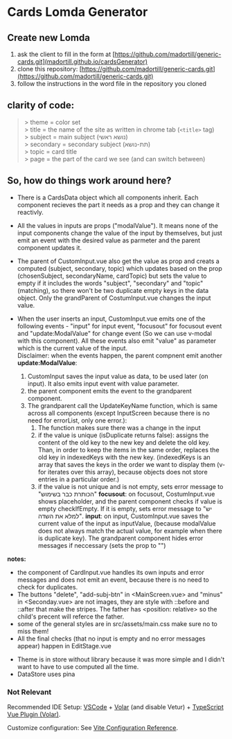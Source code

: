 # Cards Lomda Generator
## Create new Lomda
1. ask the client to fill in the form at [https://github.com/madortill/generic-cards.git](madortill.github.io/cardsGenerator)
2. clone this repository: [https://github.com/madortill/generic-cards.git](https://github.com/madortill/generic-cards.git)
3. follow the instructions in the word file in the repository you cloned

## clarity of code:  
 >\> theme = color set  
 >\> title = the name of the site as written in chrome tab (`<title>` tag)  
 >\> subject = main subject (נושא ראשי)  
 >\> secondary = secondary subject (תת-נושא)  
 >\> topic = card title  
 >\> page = the part of the card we see (and can switch between)  

 ## So, how do things work around here?
 - There is a CardsData object which all components inherit. Each component recieves the part it needs as a prop and they can change it reactivly.  

 - All the values in inputs are props ("modalValue"). It means none of the input components change the value of the input by themselves, but just emit an event with the desired value as parmeter and the parent component updates it.    
 - The parent of CustomInput.vue also get the value as prop and creats a computed (subject, secondary, topic) which updates based on the prop (chosenSubject, secondaryName, cardTopic) but sets the value to empty if it includes the words "subject", "secondary" and "topic" (matching), so there won't be two duplicate empty keys in the data object. Only the grandParent of CostumInput.vue changes the input value. 
 - When the user inserts an input, CustomInput.vue emits one of the following events - "input" for input event, "focusout" for focusout event and "update:ModalValue" for change event (So we can use v-modal with this component). All these events also emit "value" as parameter which is the current value of the input.   
 Disclaimer: when the events happen, the parent compnent emit another 
 **update:ModalValue**:
    1. CustomInput saves the input value as data, to be used later (on input). It also emits input event with value parameter.
    2. the parent component emits the event to the grandparent component.
    3. The grandparent call the UpdateKeyName function, which is same across all components (except InputScreen because there is no need for errorList, only one error.):
        1. The function makes sure there was a change in the input 
        2. if the value is unique (isDuplicate returns false):
            assigns the content of the old key to the new key and delete the old key.
            Than, in order to keep the items in the same order, replaces the old key in indexedKeys with the new key.
            (indexedKeys is an array that saves the keys in the order we want to display them (v-for iterates over this array), because objects does not store entries in a particular order.)
        3. if the value is not unique and is not empty, sets error message to "הכותרת כבר בשימוש"
 **focusout**: on focusout, CostumInput.vue shows placeholder, and the parent component checks if value is empty checkIfEmpty. If it is empty, sets error message to "יש למלא את השדה".
 **input**: on input, CustomInput.vue saves the current value of the input as inputValue, (because modalValue does not always match the actual value, for example when there is duplicate key).
 The grandparent component hides error messages if neccessary (sets the prop to "")

**notes:** 
- the component of CardInput.vue handles its own inputs and error messages and does not emit an event, because there is no need to check for duplicates.
- The buttons "delete", "add-subj-btn" in <MainScreen.vue> and "minus" in <Seconday.vue> are not images, they are style with ::before and ::after that     make the stripes. The father has <position: relative> so the child's precent will referce the father.
- some of the general styles are in src/assets/main.css make sure no to miss them!
- All the final checks (that no input is empty and no error messages appear) happen in EditStage.vue

* Theme is in store without library because it was more simple and I didn't want to have to use computed all the time.
* DataStore uses pina



### Not Relevant

Recommended IDE Setup:
[VSCode](https://code.visualstudio.com/) + [Volar](https://marketplace.visualstudio.com/items?itemName=Vue.volar) (and disable Vetur) + [TypeScript Vue Plugin (Volar)](https://marketplace.visualstudio.com/items?itemName=Vue.vscode-typescript-vue-plugin).

Customize configuration:
See [Vite Configuration Reference](https://vitejs.dev/config/).
